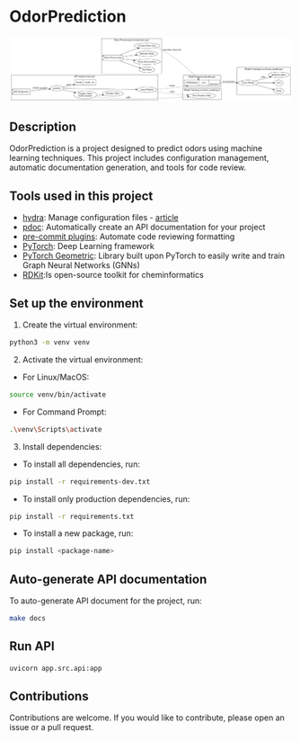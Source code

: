 # OdorPrediction

<img src=https://github.com/stefano2211/GNNOdor/blob/main/GNN.jpeg>

## Description
OdorPrediction is a project designed to predict odors using machine learning techniques. This project includes configuration management, automatic documentation generation, and tools for code review.

## Tools used in this project
* [hydra](https://hydra.cc/): Manage configuration files - [article](https://mathdatasimplified.com/stop-hard-coding-in-a-data-science-project-use-configuration-files-instead/)
* [pdoc](https://github.com/pdoc3/pdoc): Automatically create an API documentation for your project
* [pre-commit plugins](https://pre-commit.com/): Automate code reviewing formatting
* [PyTorch](https://pytorch.org/): Deep Learning framework
* [PyTorch Geometric](https://pytorch-geometric.readthedocs.io/en/latest/): Library built upon  PyTorch to easily write and train Graph Neural Networks (GNNs)
* [RDKit](https://www.rdkit.org/):Is open-source toolkit for cheminformatics


## Set up the environment


1. Create the virtual environment:
```bash
python3 -m venv venv
```
2. Activate the virtual environment:

- For Linux/MacOS:
```bash
source venv/bin/activate
```
- For Command Prompt:
```bash
.\venv\Scripts\activate
```
3. Install dependencies:
- To install all dependencies, run:
```bash
pip install -r requirements-dev.txt
```
- To install only production dependencies, run:
```bash
pip install -r requirements.txt
```
- To install a new package, run:
```bash
pip install <package-name>
```


## Auto-generate API documentation

To auto-generate API document for the project, run:

```bash
make docs
```

## Run API 

```bash
uvicorn app.src.api:app
```

## Contributions

Contributions are welcome. If you would like to contribute, please open an issue or a pull request.